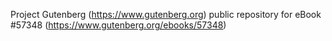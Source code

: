 Project Gutenberg (https://www.gutenberg.org) public repository for
eBook #57348 (https://www.gutenberg.org/ebooks/57348)
